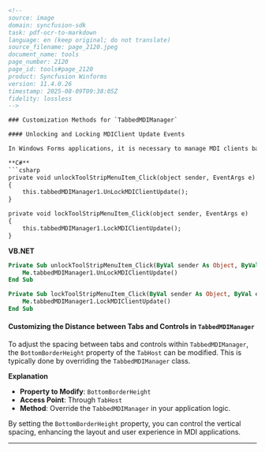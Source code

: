 ```html
<!-- 
source: image
domain: syncfusion-sdk
task: pdf-ocr-to-markdown
language: en (keep original; do not translate)
source_filename: page_2120.jpeg
document_name: tools
page_number: 2120
page_id: tools#page_2120
product: Syncfusion Winforms
version: 11.4.0.26
timestamp: 2025-08-09T09:38:05Z
fidelity: lossless
-->

### Customization Methods for `TabbedMDIManager`

#### Unlocking and Locking MDIClient Update Events

In Windows Forms applications, it is necessary to manage MDI clients based on interactions such as locking or unlocking updates. The following code snippets demonstrate how this can be achieved.

**C#**
```csharp
private void unlockToolStripMenuItem_Click(object sender, EventArgs e)
{
    this.tabbedMDIManager1.UnLockMDIClientUpdate();
}

private void lockToolStripMenuItem_Click(object sender, EventArgs e)
{
    this.tabbedMDIManager1.LockMDIClientUpdate();
}
```

**VB.NET**
```vb
Private Sub unlockToolStripMenuItem_Click(ByVal sender As Object, ByVal e As EventArgs)
    Me.tabbedMDIManager1.UnLockMDIClientUpdate()
End Sub

Private Sub lockToolStripMenuItem_Click(ByVal sender As Object, ByVal e As EventArgs)
    Me.tabbedMDIManager1.LockMDIClientUpdate()
End Sub
```

#### Customizing the Distance between Tabs and Controls in `TabbedMDIManager`

To adjust the spacing between tabs and controls within `TabbedMDIManager`, the `BottomBorderHeight` property of the `TabHost` can be modified. This is typically done by overriding the `TabbedMDIManager` class.

**Explanation**
- **Property to Modify**: `BottomBorderHeight`
- **Access Point**: Through `TabHost`
- **Method**: Override the `TabbedMDIManager` in your application logic.

By setting the `BottomBorderHeight` property, you can control the vertical spacing, enhancing the layout and user experience in MDI applications.

---
<!-- tags: [syncfusion, windowsforms, mdimanager, tabbedmdimanagement, customization, programming] keywords: [unlock, lock, mdi, client, distance, tab, spacing] -->
```